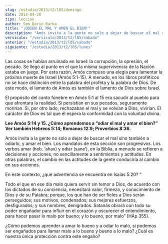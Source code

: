 ```yaml
---
slug: /estudia/2013/t2/l05/domingo
date: 2013-04-28
tipo: leccion
author: Sem Dario Barba
title: "¡ODIEN EL MAL Y AMEN EL BIEN!"
description: "Amós invita a la gente no solo a dejar de buscar el mal sino también a odiarlo, y amar el bien. Los mandatos de esta sección son progresivos. Los verbos amar (heb. ‘ahav) y odiar (sane’), en la Biblia, a menudo se refieren a decisiones y acciones, no sencillamente a sentimientos y actitudes. En otras palabras, el cambio en las actitudes de la gente conduciría al cambio en sus acciones."
versiculo: "/versiculo/2013/t2/l05/sabado"
anterior: "/estudia/2013/t2/l05/sabado"
siguiente: "/estudia/2013/t2/l05/lunes"
---
```


Las cosas se habían arruinado en Israel: la corrupción, la opresión, el pecado. Se llegó al punto en el que la misma supervivencia de la Nación estaba en juego. Por esta razón, Amós compuso una elegía para lamentar la próxima muerte de Israel (Amós 5:1-15). A menudo, en los libros proféticos no se hace distinción entre la palabra del profeta y la palabra de Dios. De este modo, el lamento de Amós es también el lamento de Dios sobre Israel.

El propósito del canto fúnebre en Amós 5:1 al 15 era sacudir al pueblo para que afrontara la realidad. Si persistían en sus pecados, seguramente morirían. Si, por otro lado, rechazaban el mal y se volvían a Dios, vivirían. El carácter de Dios es tal que él espera la conformidad con la voluntad divina.

**Lee Amós 5:14 y 15. ¿Cómo aprendemos a “odiar el mal y amar el bien?” Ver también Hebreos 5:14; Romanos 12:9; Proverbios 8:36.**

Amós invita a la gente no solo a dejar de buscar el mal sino también a odiarlo, y amar el bien. Los mandatos de esta sección son progresivos. Los verbos amar (heb. ‘ahav) y odiar (sane’), en la Biblia, a menudo se refieren a decisiones y acciones, no sencillamente a sentimientos y actitudes. En otras palabras, el cambio en las actitudes de la gente conduciría al cambio en sus acciones.

En este contexto, ¿qué advertencia se encuentra en Isaías 5:20? “

Todo el que en ese día malo quiera servir sin temor a Dios, de acuerdo con los dictados de su conciencia, necesitará valor, firmeza, y conocimiento de Dios y de su Palabra; porque, los que han de ser fieles a Dios serán perseguidos; sus motivos, condenados; sus mejores esfuerzos, desfigurados; y sus nombres, denigrados. Satanás obrará con todo su poder engañador para influir en el corazón y oscurecer el entendimiento, para hacer pasar lo malo por bueno; y lo bueno, por malo” (HAp 355).

¿Cómo podemos aprender a amar lo bueno y a odiar lo malo, si podemos ser engañados para llamar malo a lo bueno y bueno a lo malo? ¿Cuál es nuestra única protección contra este engaño?
